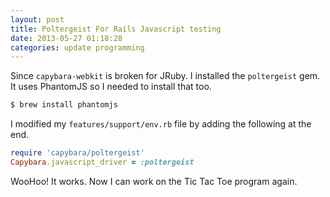 ```yaml
---
layout: post
title: Poltergeist For Rails Javascript testing
date: 2013-05-27 01:18:28
categories: update programming
---
```

Since `capybara-webkit` is broken for JRuby. I installed the `poltergeist` gem.
It uses PhantomJS so I needed to install that too.

```bash
$ brew install phantomjs
```

I modified my `features/support/env.rb` file by adding the following at the end.

```ruby
require 'capybara/poltergeist'
Capybara.javascript_driver = :poltergeist
```

WooHoo!  It works.  Now I can work on the Tic Tac Toe program again.

